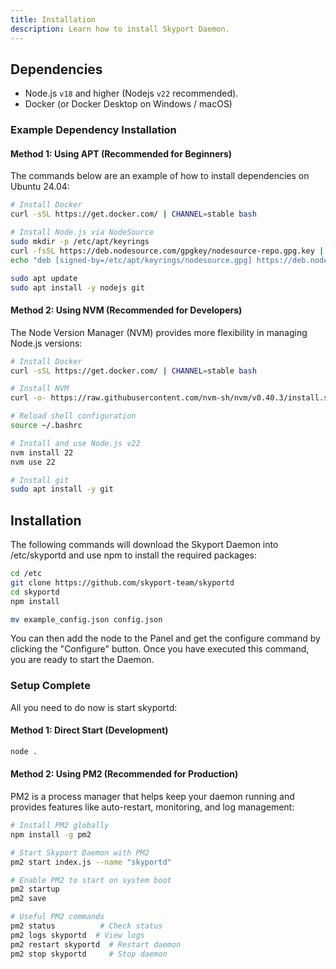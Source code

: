 ```yaml
---
title: Installation
description: Learn how to install Skyport Daemon.
---
```


## Dependencies

* Node.js `v18` and higher (Nodejs `v22` recommended).
* Docker (or Docker Desktop on Windows / macOS)

### Example Dependency Installation

#### Method 1: Using APT (Recommended for Beginners)

The commands below are an example of how to install dependencies on Ubuntu 24.04:

```bash
# Install Docker
curl -sSL https://get.docker.com/ | CHANNEL=stable bash

# Install Node.js via NodeSource
sudo mkdir -p /etc/apt/keyrings
curl -fsSL https://deb.nodesource.com/gpgkey/nodesource-repo.gpg.key | sudo gpg --dearmor -o /etc/apt/keyrings/nodesource.gpg
echo "deb [signed-by=/etc/apt/keyrings/nodesource.gpg] https://deb.nodesource.com/node_22.x nodistro main" | sudo tee /etc/apt/sources.list.d/nodesource.list

sudo apt update
sudo apt install -y nodejs git
```

#### Method 2: Using NVM (Recommended for Developers)

The Node Version Manager (NVM) provides more flexibility in managing Node.js versions:

```bash
# Install Docker
curl -sSL https://get.docker.com/ | CHANNEL=stable bash

# Install NVM
curl -o- https://raw.githubusercontent.com/nvm-sh/nvm/v0.40.3/install.sh | bash

# Reload shell configuration
source ~/.bashrc

# Install and use Node.js v22
nvm install 22
nvm use 22

# Install git
sudo apt install -y git
```

## Installation

The following commands will download the Skyport Daemon into /etc/skyportd and use npm to install the required packages:

```bash
cd /etc
git clone https://github.com/skyport-team/skyportd
cd skyportd
npm install

mv example_config.json config.json
```

You can then add the node to the Panel and get the configure command by clicking the "Configure" button. Once you have executed this command, you are ready to start the Daemon.

### Setup Complete

All you need to do now is start skyportd:

#### Method 1: Direct Start (Development)

```bash
node .
```

#### Method 2: Using PM2 (Recommended for Production)

PM2 is a process manager that helps keep your daemon running and provides features like auto-restart, monitoring, and log management:

```bash
# Install PM2 globally
npm install -g pm2

# Start Skyport Daemon with PM2
pm2 start index.js --name "skyportd"

# Enable PM2 to start on system boot
pm2 startup
pm2 save

# Useful PM2 commands
pm2 status          # Check status
pm2 logs skyportd  # View logs
pm2 restart skyportd  # Restart daemon
pm2 stop skyportd     # Stop daemon
```
